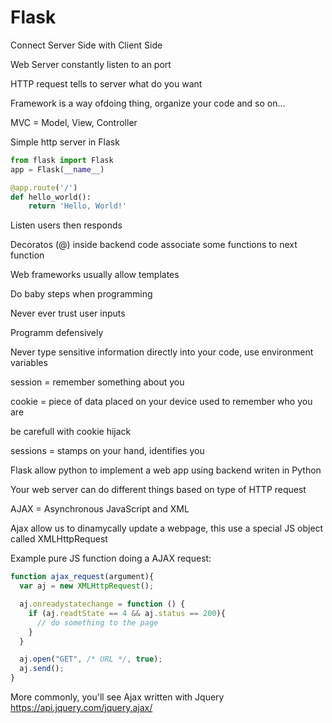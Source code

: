 # Flask

Connect Server Side with Client Side

Web Server constantly listen to an port

HTTP request tells to server what do you want

Framework is a way ofdoing thing, organize your code and so on...

MVC = Model, View, Controller

Simple http server in Flask

```python
from flask import Flask
app = Flask(__name__)

@app.route('/')
def hello_world():
    return 'Hello, World!'
```

Listen users then responds

Decoratos (@) inside backend code associate some functions to next function

Web frameworks usually allow templates

Do baby steps when programming

Never ever trust user inputs

Programm defensively

Never type sensitive information directly into your code, use environment variables

session = remember something about you 

cookie = piece of data placed on your device used to remember who you are

be carefull with cookie hijack

sessions = stamps on your hand, identifies you

Flask allow python to implement a web app using backend writen in Python

Your web server can do different things based on type of HTTP request

AJAX = Asynchronous JavaScript and XML

Ajax allow us to dinamycally update a webpage, this use a special JS object called XMLHttpRequest

Example pure JS function doing a AJAX request:
```js
function ajax_request(argument){
  var aj = new XMLHttpRequest();

  aj.onreadystatechange = function () {
    if (aj.readtState == 4 && aj.status == 200){
      // do something to the page
    }
  }

  aj.open("GET", /* URL */, true);
  aj.send();
}
```

More commonly, you'll see Ajax written with Jquery https://api.jquery.com/jquery.ajax/